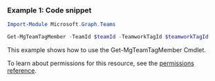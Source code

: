 ### Example 1: Code snippet

```powershellImport-Module Microsoft.Graph.Teams

Get-MgTeamTagMember -TeamId $teamId -TeamworkTagId $teamworkTagId
```
This example shows how to use the Get-MgTeamTagMember Cmdlet.
To learn about permissions for this resource, see the [permissions reference](/graph/permissions-reference).

